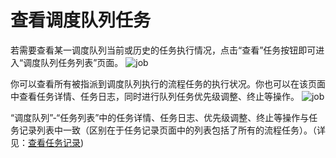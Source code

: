 # 查看调度队列任务
若需要查看某一调度队列当前或历史的任务执行情况，点击“查看”任务按钮即可进入“调度队列任务列表”页面。
![job](https://docimages.blob.core.chinacloudapi.cn/images/Console/queue/V3queue7.png)

你可以查看所有被指派到调度队列执行的流程任务的执行状况。你也可以在该页面中查看任务详情、任务日志，同时进行队列任务优先级调整、终止等操作。
![job](https://docimages.blob.core.chinacloudapi.cn/images/Console/queue/V3queue8.png)

“调度队列”-“任务列表”中的任务详情、任务日志、优先级调整、终止等操作与任务记录列表中一致（区别在于任务记录页面中的列表包括了所有的流程任务）。（详见：[查看任务记录](../../Console/job/manageJob.md?_v=v2020.4))
